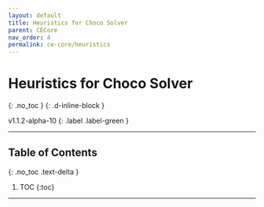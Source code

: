 ```yaml
---
layout: default
title: Heuristics for Choco Solver
parent: CECore
nav_order: 4
permalink: ce-core/heuristics
---
```


# Heuristics for Choco Solver
{: .no_toc }
{: .d-inline-block }

v1.1.2-alpha-10
{: .label .label-green }

---

## Table of Contents
{: .no_toc .text-delta }

1. TOC
{:toc}

---